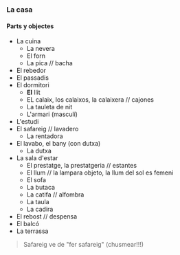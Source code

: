 ### La casa

#### Parts y objectes

- La cuina
    - La nevera
    - El forn
    - La pica // bacha
- El rebedor
- El passadis
- El dormitori
    - **El** llit
    - EL calaix, los calaixos, la calaixera // cajones
    - La tauleta de nit
    - L'armari (masculí)
- L'estudi
- El safareig                       // lavadero
    - La rentadora
- El lavabo, el bany (con dutxa)
    - La dutxa
- La sala d'estar
    - El prestatge, la prestatgeria // estantes
    - El llum                       // la lampara objeto, la llum del sol es femeni
    - El sofa
    - La butaca
    - La catifa                     // alfombra
    - La taula
    - La cadira
- El rebost                         // despensa
- El balcó
- La terrassa

> Safareig ve de "fer safareig" (chusmear!!!)